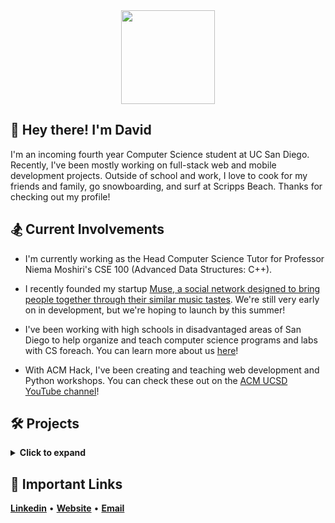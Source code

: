 <div align='center'>
  <img height="150px" src="https://media.giphy.com/media/IThjAlJnD9WNO/giphy.gif">
</div>

## 🌊 Hey there! I'm David

I'm an incoming fourth year Computer Science student at UC San Diego. Recently, I've been mostly working on full-stack web and mobile development projects. Outside of school and work, I love to cook for my friends and family, go snowboarding, and surf at Scripps Beach. Thanks for checking out my profile!
 
 
 ## 🏂 Current Involvements

 * I'm currently working as the Head Computer Science Tutor for Professor Niema Moshiri's CSE 100 (Advanced Data Structures: C++).
 
 * I recently founded my startup [Muse, a social network designed to bring people together through their similar music tastes](https://www.muuse.app). We're still very early on in development, but we're hoping to launch by this summer! 
 
 * I've been working with high schools in disadvantaged areas of San Diego to help organize and teach computer science programs and labs with CS foreach. You can learn more about us [here](https://csforeach.ucsd.edu/)!
 
 * With ACM Hack, I've been creating and teaching web development and Python workshops. You can check these out on the [ACM UCSD YouTube channel](https://www.youtube.com/playlist?list=PLpmCTDt8lemUcpBJquYLrfcQLc919tI2g)!
 
## 🛠️ Projects

<details>
<summary><strong>Click to expand</strong></summary>
 
 1. __CSE 110: [🎵 Muse](https://github.com/daviddempsey/Muse)__
    * 🥇 __Voted top class project out of over 40 full-stack project submissions__
    * Full-Stack: Javascript, React, Firebase, Express.js, Node.js, HTML, CSS
 
 2. __SD Hacks 2018: [📜 EZStudy](https://github.com/daviddempsey/EZStudy)__
    * Full-Stack: Javascript, React, MongoDB, Express.js, Amazon Textract, HTML, CSS
 
 3. __CS foreach: [🔱 TritonHacks](https://www.tritonhacks.org/)__
    * Front-End: Javascript, HTML, CSS
 
 4. __ACM Hack: [🏫 Hack School](https://github.com/acmucsd/hackschool-fa20)__
    * Full-Stack: Javascript, Node.js, React, MongoDB, HTML, CSS, CircleCI
 
 5. __ACM Hack: [🐍 Hack.py](https://github.com/acmucsd/hackpy-wi21)__
    * Technologies: Python, Django, Jupyter Notebooks
 
 6. __SIO: [🚢 Cruise Transfer](https://github.com/daviddempsey/Cruise-Transfer)__
    * Language: Python
 
 6. __SIO: [📘 Cruise Inventory](https://github.com/daviddempsey/Cruise-Inventory)__
    * Language: Python
 
 6. __SIO: [⏲️ Date Bounds Checker](https://github.com/daviddempsey/Date-Bounds-Checker)__
    * Language: Python
 
</details>

## :link: Important Links
[__Linkedin__](https://www.linkedin.com/in/davidgdempsey/) • [__Website__](https://daviddempsey.dev) • [__Email__](mailto:davidgdempsey@gmail.com)

<!--
**daviddempsey/daviddempsey** is a ✨ _special_ ✨ repository because its `README.md` (this file) appears on your GitHub profile.

Here are some ideas to get you started:

- 🔭 I’m currently working on ...
- 🌱 I’m currently learning ...
- 👯 I’m looking to collaborate on ...
- 🤔 I’m looking for help with ...
- 💬 Ask me about ...
- 📫 How to reach me: ...
- 😄 Pronouns: ...
- ⚡ Fun fact: ...
-->


